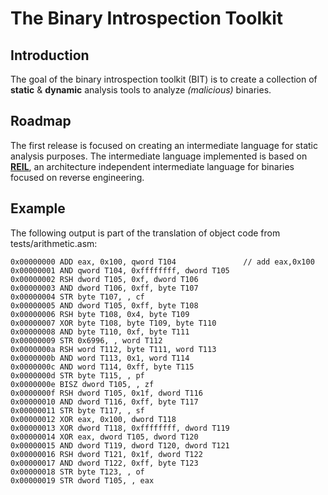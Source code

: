 The Binary Introspection Toolkit
============================

Introduction
------------
The goal of the binary introspection toolkit (BIT) is to create a collection of **static** & **dynamic** analysis tools to analyze *(malicious)* binaries.

Roadmap
-------
The first release is focused on creating an intermediate language for static analysis purposes.
The intermediate language implemented is based on [**REIL**][1], an architecture independent intermediate language for binaries focused on reverse engineering. 

[1]: http://www.zynamics.com/downloads/csw09.pdf "REIL"

Example
-------
The following output is part of the translation of object code from tests/arithmetic.asm:

    0x00000000 ADD eax, 0x100, qword T104               // add eax,0x100
    0x00000001 AND qword T104, 0xffffffff, dword T105  
    0x00000002 RSH dword T105, 0xf, dword T106         
    0x00000003 AND dword T106, 0xff, byte T107         
    0x00000004 STR byte T107, , cf                     
    0x00000005 AND dword T105, 0xff, byte T108         
    0x00000006 RSH byte T108, 0x4, byte T109           
    0x00000007 XOR byte T108, byte T109, byte T110     
    0x00000008 AND byte T110, 0xf, byte T111           
    0x00000009 STR 0x6996, , word T112                 
    0x0000000a RSH word T112, byte T111, word T113     
    0x0000000b AND word T113, 0x1, word T114           
    0x0000000c AND word T114, 0xff, byte T115          
    0x0000000d STR byte T115, , pf                     
    0x0000000e BISZ dword T105, , zf                   
    0x0000000f RSH dword T105, 0x1f, dword T116        
    0x00000010 AND dword T116, 0xff, byte T117         
    0x00000011 STR byte T117, , sf                     
    0x00000012 XOR eax, 0x100, dword T118              
    0x00000013 XOR dword T118, 0xffffffff, dword T119  
    0x00000014 XOR eax, dword T105, dword T120         
    0x00000015 AND dword T119, dword T120, dword T121  
    0x00000016 RSH dword T121, 0x1f, dword T122        
    0x00000017 AND dword T122, 0xff, byte T123         
    0x00000018 STR byte T123, , of                     
    0x00000019 STR dword T105, , eax                   
